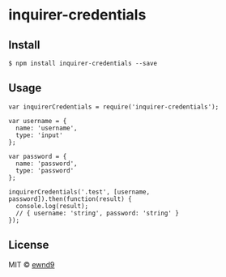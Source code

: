 # inquirer-credentials

## Install

```
$ npm install inquirer-credentials --save
```

## Usage

```
var inquirerCredentials = require('inquirer-credentials');

var username = {
  name: 'username',
  type: 'input'
};

var password = {
  name: 'password',
  type: 'password'
};

inquirerCredentials('.test', [username, password]).then(function(result) {
  console.log(result);
  // { username: 'string', password: 'string' }
});

```

## License

MIT © [ewnd9](http://ewnd9.com)

